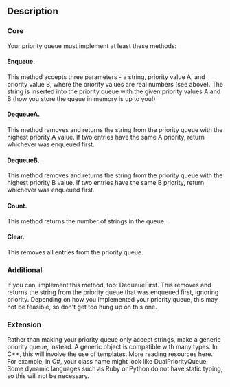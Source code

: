 ## Description
### Core
Your priority queue must implement at least these methods:
#### Enqueue.
This method accepts three parameters - a string, priority value A, and priority value B, where the priority values are real numbers (see above). The string is inserted into the priority queue with the given priority values A and B (how you store the queue in memory is up to you!)
#### DequeueA.
This method removes and returns the string from the priority queue with the highest priority A value. If two entries have the same A priority, return whichever was enqueued first.
#### DequeueB.
This method removes and returns the string from the priority queue with the highest priority B value. If two entries have the same B priority, return whichever was enqueued first.
#### Count. 
This method returns the number of strings in the queue.
#### Clear. 
This removes all entries from the priority queue.

### Additional

If you can, implement this method, too:
DequeueFirst. This removes and returns the string from the priority queue that was enqueued first, ignoring priority.
Depending on how you implemented your priority queue, this may not be feasible, so don't get too hung up on this one.

### Extension

Rather than making your priority queue only accept strings, make a generic priority queue, instead. A generic object is compatible with many types. In C++, this will involve the use of templates. More reading resources here. For example, in C#, your class name might look like DualPriorityQueue<TEntry>. Some dynamic languages such as Ruby or Python do not have static typing, so this will not be necessary.
